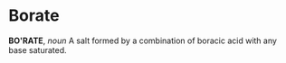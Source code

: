 # Borate

**BO'RATE**, _noun_ A salt formed by a combination of boracic acid with any base saturated.